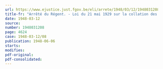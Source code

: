 ```yaml
---
url: https://www.ejustice.just.fgov.be/eli/arrete/1948/03/12/1948031208/justel
title-fr: "Arrêté du Régent. - Loi du 21 mai 1929 sur la collation des grades académiques et le programme des examens universitaires. - Article 20. - Application. - Le licencié en sciences géographiques qui désire devenir licencié en sciences géologiques et minéralogiques"
date: 1948-03-12
source:
number: 1948031208
page: 4624
case: 1948-03-12/08
publication: 1948-06-06
starts:
modifies:
pdf-original:
pdf-consolidated:
---
```


